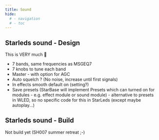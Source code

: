 ```yaml
---
title: Sound
hide:
  # - navigation
  # - toc
---
```


## Starleds sound - Design

This is VERY much 🚧

* 7 bands, same frequencies as MSGEQ7
* 7 knobs to tune each band
* Master - with option for AGC
* Auto squelch ? (No noise, increase until first signals)
* In effects smooth default on (setting?)
* Save presets (StarBase will implement Presets which can turned on for modules - e.g. effect module or sound module) - alternative to presets in WLED, so no specific code for this in StarLeds (except maybe autoplay...)

## Starleds sound - Build

Not build yet (SH007 summer retreat ;-)

